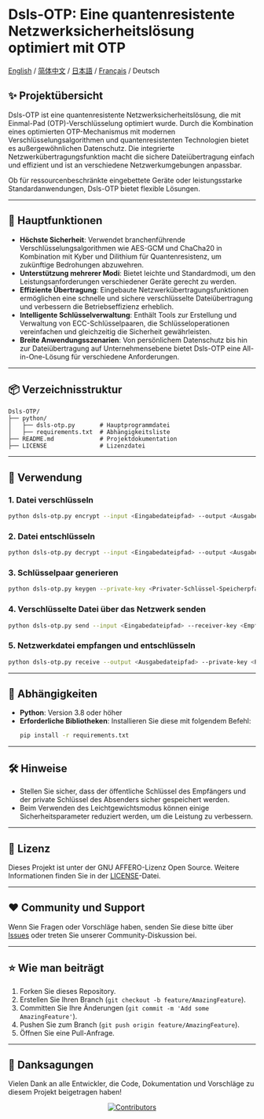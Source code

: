 # Dsls-OTP: Eine quantenresistente Netzwerksicherheitslösung optimiert mit OTP

[English](READM.md) / [简体中文](README_CN.md) / [日本語](README_JP.md) / [Français](README_FR.md) / Deutsch

## ✨ Projektübersicht

Dsls-OTP ist eine quantenresistente Netzwerksicherheitslösung, die mit Einmal-Pad (OTP)-Verschlüsselung optimiert wurde. Durch die Kombination eines optimierten OTP-Mechanismus mit modernen Verschlüsselungsalgorithmen und quantenresistenten Technologien bietet es außergewöhnlichen Datenschutz. Die integrierte Netzwerkübertragungsfunktion macht die sichere Dateiübertragung einfach und effizient und ist an verschiedene Netzwerkumgebungen anpassbar.

Ob für ressourcenbeschränkte eingebettete Geräte oder leistungsstarke Standardanwendungen, Dsls-OTP bietet flexible Lösungen.

---

## 🚀 Hauptfunktionen

- **Höchste Sicherheit**: Verwendet branchenführende Verschlüsselungsalgorithmen wie AES-GCM und ChaCha20 in Kombination mit Kyber und Dilithium für Quantenresistenz, um zukünftige Bedrohungen abzuwehren.
- **Unterstützung mehrerer Modi**: Bietet leichte und Standardmodi, um den Leistungsanforderungen verschiedener Geräte gerecht zu werden.
- **Effiziente Übertragung**: Eingebaute Netzwerkübertragungsfunktionen ermöglichen eine schnelle und sichere verschlüsselte Dateiübertragung und verbessern die Betriebseffizienz erheblich.
- **Intelligente Schlüsselverwaltung**: Enthält Tools zur Erstellung und Verwaltung von ECC-Schlüsselpaaren, die Schlüsseloperationen vereinfachen und gleichzeitig die Sicherheit gewährleisten.
- **Breite Anwendungsszenarien**: Von persönlichem Datenschutz bis hin zur Dateiübertragung auf Unternehmensebene bietet Dsls-OTP eine All-in-One-Lösung für verschiedene Anforderungen.

---

## 📦 Verzeichnisstruktur

```
Dsls-OTP/
├── python/
│   ├── dsls-otp.py       # Hauptprogrammdatei
│   ├── requirements.txt  # Abhängigkeitsliste
├── README.md             # Projektdokumentation
├── LICENSE               # Lizenzdatei
```

---

## 📖 Verwendung

### 1. Datei verschlüsseln
```bash
python dsls-otp.py encrypt --input <Eingabedateipfad> --output <Ausgabedateipfad> --receiver-key <Empfänger-Öffentlicher-Schlüssel-Dateipfad> [--lightweight]
```

### 2. Datei entschlüsseln
```bash
python dsls-otp.py decrypt --input <Eingabedateipfad> --output <Ausgabedateipfad> --private-key <Privater-Schlüssel-Dateipfad> [--password <Privater-Schlüssel-Passwort>]
```

### 3. Schlüsselpaar generieren
```bash
python dsls-otp.py keygen --private-key <Privater-Schlüssel-Speicherpfad> --public-key <Öffentlicher-Schlüssel-Speicherpfad> [--password <Privater-Schlüssel-Passwort>]
```

### 4. Verschlüsselte Datei über das Netzwerk senden
```bash
python dsls-otp.py send --input <Eingabedateipfad> --receiver-key <Empfänger-Öffentlicher-Schlüssel-Dateipfad> --target <Ziel-IP:Port> [--lightweight]
```

### 5. Netzwerkdatei empfangen und entschlüsseln
```bash
python dsls-otp.py receive --output <Ausgabedateipfad> --private-key <Privater-Schlüssel-Dateipfad> [--listen <Listen-Adresse:Port>] [--password <Privater-Schlüssel-Passwort>]
```

---

## 🔧 Abhängigkeiten

- **Python**: Version 3.8 oder höher
- **Erforderliche Bibliotheken**: Installieren Sie diese mit folgendem Befehl:
  ```bash
  pip install -r requirements.txt
  ```

---

## 🛠️ Hinweise

- Stellen Sie sicher, dass der öffentliche Schlüssel des Empfängers und der private Schlüssel des Absenders sicher gespeichert werden.
- Beim Verwenden des Leichtgewichtsmodus können einige Sicherheitsparameter reduziert werden, um die Leistung zu verbessern.

---

## 📜 Lizenz

Dieses Projekt ist unter der GNU AFFERO-Lizenz Open Source. Weitere Informationen finden Sie in der [LICENSE](LICENSE)-Datei.

---

## ❤️ Community und Support

Wenn Sie Fragen oder Vorschläge haben, senden Sie diese bitte über [Issues](https://github.com/DslsDZC/Dsls-OTP/issues) oder treten Sie unserer Community-Diskussion bei.

---

## ⭐ Wie man beiträgt

1. Forken Sie dieses Repository.
2. Erstellen Sie Ihren Branch (`git checkout -b feature/AmazingFeature`).
3. Committen Sie Ihre Änderungen (`git commit -m 'Add some AmazingFeature'`).
4. Pushen Sie zum Branch (`git push origin feature/AmazingFeature`).
5. Öffnen Sie eine Pull-Anfrage.

---

## 🌟 Danksagungen

Vielen Dank an alle Entwickler, die Code, Dokumentation und Vorschläge zu diesem Projekt beigetragen haben!

<p align="center">
  <a href="https://github.com/DslsDZC/Dsls-OTP/graphs/contributors">
    <img src="https://contrib.rocks/image?repo=DslsDZC/Dsls-OTP" alt="Contributors">
  </a>
</p>
